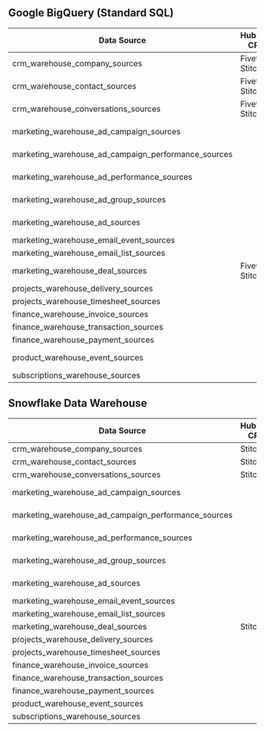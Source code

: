 ## Google BigQuery (Standard SQL)

|Data Source                                        |HubSpot CRM     |Harvest Projects|Jira Projects|Asana Projects|Xero Accounting|Stripe Payments|Mailchimp Email|Hubspot Email|Facebook Ads   |Google Ads     |Segment Events|Mixpanel Events |Stripe Subscriptions|Intercom Messaging|
|---------------------------------------------------|----------------|----------------|-------------|--------------|---------------|---------------|---------------|-------------|---------------|---------------|--------------|----------------|--------------------|------------------|
|crm_warehouse_company_sources                      |Fivetran, Stitch|Stitch          |Stitch       |Stitch        |Stitch         |Stitch         |               |             |               |               |              |                |Segment             |Stitch            |
|crm_warehouse_contact_sources                      |Fivetran, Stitch|Stitch          |Stitch       |Stitch        |Stitch         |Stitch         |Stitch         |Stitch       |               |               |              |                |                    |Stitch            |
|crm_warehouse_conversations_sources                |Fivetran, Stitch|                |             |              |               |               |               |             |               |               |              |                |                    |                  |
|marketing_warehouse_ad_campaign_sources            |                |                |             |              |               |               |Stitch         |Stitch       |               |Stitch, Segment|              |                |                    |                  |
|marketing_warehouse_ad_campaign_performance_sources|                |                |             |              |               |               |Stitch         |Stitch       |Stitch, Segment|Stitch, Segment|              |                |                    |                  |
|marketing_warehouse_ad_performance_sources         |                |                |             |              |               |               |               |             |Stitch, Segment|Stitch, Segment|              |                |                    |                  |
|marketing_warehouse_ad_group_sources               |                |                |             |              |               |               |               |             |Stitch, Segment|Stitch, Segment|              |                |                    |                  |
|marketing_warehouse_ad_sources                     |                |                |             |              |               |               |               |             |Stitch, Segment|Stitch, Segment|              |                |                    |                  |
|marketing_warehouse_email_event_sources            |                |                |             |              |               |               |Stitch         |Stitch       |               |               |              |                |                    |                  |
|marketing_warehouse_email_list_sources             |                |                |             |              |               |               |Stitch         |Stitch       |               |               |              |                |                    |                  |
|marketing_warehouse_deal_sources                   |Fivetran, Stitch|                |             |              |               |               |               |             |               |               |              |                |                    |                  |
|projects_warehouse_delivery_sources                |                |                |Stitch       |Stitch        |               |               |               |             |               |               |              |                |                    |                  |
|projects_warehouse_timesheet_sources               |                |Stitch          |             |              |               |               |               |             |               |               |              |                |                    |                  |
|finance_warehouse_invoice_sources                  |                |Stitch          |             |              |Stitch         |Stitch         |               |             |               |               |              |                |                    |                  |
|finance_warehouse_transaction_sources              |                |                |             |              |Stitch         |Stitch         |               |             |               |               |              |                |                    |                  |
|finance_warehouse_payment_sources                  |                |                |             |              |Stitch         |Stitch         |               |             |               |               |              |                |                    |                  |
|product_warehouse_event_sources                    |                |                |             |              |               |               |               |             |               |               |Segment       |Fivetran, Stitch|                    |                  |
|subscriptions_warehouse_sources                    |                |                |             |              |               |               |               |             |               |               |              |                |Segment             |                  |

## Snowflake Data Warehouse

|Data Source                                        |HubSpot CRM     |Harvest Projects|Jira Projects|Mailchimp Email|Hubspot Email|Facebook Ads    |Google Ads      |Segment Events|
|---------------------------------------------------|----------------|----------------|-------------|---------------|-------------|----------------|----------------|--------------|
|crm_warehouse_company_sources                      |Stitch          |Stitch          |Stitch       |               |             |                |                |              |
|crm_warehouse_contact_sources                      |Stitch          |Stitch          |Stitch       |Stitch         |Stitch       |                |                |              |
|crm_warehouse_conversations_sources                |Stitch          |                |             |               |             |                |                |              |
|marketing_warehouse_ad_campaign_sources            |                |                |             |Stitch         |Stitch       |                |Stitch, Segment |              |
|marketing_warehouse_ad_campaign_performance_sources|                |                |             |Stitch         |Stitch       |Stitch, Segment |Stitch, Segment |              |
|marketing_warehouse_ad_performance_sources         |                |                |             |               |             |Stitch, Segment |Stitch, Segment |              |
|marketing_warehouse_ad_group_sources               |                |                |             |               |             |Stitch, Segment |Stitch, Segment |              |
|marketing_warehouse_ad_sources                     |                |                |             |               |             |Stitch, Segment |Stitch, Segment |              |
|marketing_warehouse_email_event_sources            |                |                |             |Stitch         |Stitch       |                |                |              |
|marketing_warehouse_email_list_sources             |                |                |             |Stitch         |Stitch       |                |                |              |
|marketing_warehouse_deal_sources                   |Stitch          |                |             |               |             |                |                |              |
|projects_warehouse_delivery_sources                |                |                |Stitch       |               |             |                |                |              |
|projects_warehouse_timesheet_sources               |                |Stitch          |             |               |             |                |                |              |
|finance_warehouse_invoice_sources                  |                |Stitch          |             |               |             |                |                |              |
|finance_warehouse_transaction_sources              |                |                |             |               |             |                |                |              |
|finance_warehouse_payment_sources                  |                |                |             |               |             |                |                |              |
|product_warehouse_event_sources                    |                |                |             |               |             |                |                |Segment       |
|subscriptions_warehouse_sources                    |                |                |             |               |             |                |                |              |
